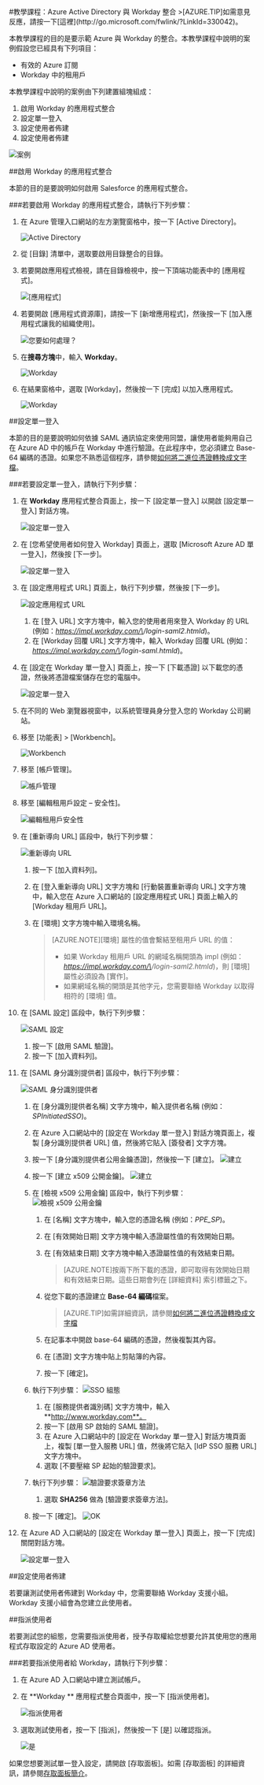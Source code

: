 <properties pageTitle="教學課程：Azure Active Directory 與 Workday 整合 | Microsoft Azure" description="了解如何使用 Workday 搭配 Azure Active Directory 來啟用單一登入、自動化佈建和更多功能！" services="active-directory" authors="MarkusVi"  documentationCenter="na" manager="stevenpo"/>
<tags ms.service="active-directory" ms.devlang="na" ms.topic="article" ms.tgt_pltfrm="na" ms.workload="identity" ms.date="08/01/2015" ms.author="markvi" />
#教學課程：Azure Active Directory 與 Workday 整合
>[AZURE.TIP]如需意見反應，請按一下[這裡](http://go.microsoft.com/fwlink/?LinkId=330042)。
  
本教學課程的目的是要示範 Azure 與 Workday 的整合。本教學課程中說明的案例假設您已經具有下列項目：

-   有效的 Azure 訂閱
-   Workday 中的租用戶
  
本教學課程中說明的案例由下列建置組塊組成：

1.  啟用 Workday 的應用程式整合
2.  設定單一登入
3.  設定使用者佈建
4.  設定使用者佈建

![案例](./media/active-directory-saas-workday-tutorial/IC782919.png "案例")

##啟用 Workday 的應用程式整合
  
本節的目的是要說明如何啟用 Salesforce 的應用程式整合。

###若要啟用 Workday 的應用程式整合，請執行下列步驟：

1.  在 Azure 管理入口網站的左方瀏覽窗格中，按一下 [Active Directory]。

    ![Active Directory](./media/active-directory-saas-workday-tutorial/IC700993.png "Active Directory")

2.  從 [目錄] 清單中，選取要啟用目錄整合的目錄。

3.  若要開啟應用程式檢視，請在目錄檢視中，按一下頂端功能表中的 [應用程式]。

    ![[應用程式]](./media/active-directory-saas-workday-tutorial/IC700994.png "[應用程式]")

4.  若要開啟 [應用程式資源庫]，請按一下 [新增應用程式]，然後按一下 [加入應用程式讓我的組織使用]。

    ![您要如何處理？](./media/active-directory-saas-workday-tutorial/IC700995.png "您要如何處理？")

5.  在**搜尋方塊**中，輸入 **Workday**。

    ![Workday](./media/active-directory-saas-workday-tutorial/IC701021.png "Workday")

6.  在結果窗格中，選取 [Workday]，然後按一下 [完成] 以加入應用程式。

    ![Workday](./media/active-directory-saas-workday-tutorial/IC701022.png "Workday")

##設定單一登入
  
本節的目的是要說明如何依據 SAML 通訊協定來使用同盟，讓使用者能夠用自己在 Azure AD 中的帳戶在 Workday 中進行驗證。在此程序中，您必須建立 Base-64 編碼的憑證。如果您不熟悉這個程序，請參閱[如何將二進位憑證轉換成文字檔](http://youtu.be/PlgrzUZ-Y1o)。

###若要設定單一登入，請執行下列步驟：

1.  在 **Workday** 應用程式整合頁面上，按一下 [設定單一登入] 以開啟 [設定單一登入] 對話方塊。

    ![設定單一登入](./media/active-directory-saas-workday-tutorial/IC782920.png "設定單一登入")

2.  在 [您希望使用者如何登入 Workday] 頁面上，選取 [Microsoft Azure AD 單一登入]，然後按 [下一步]。

    ![設定單一登入](./media/active-directory-saas-workday-tutorial/IC782921.png "設定單一登入")

3.  在 [設定應用程式 URL] 頁面上，執行下列步驟，然後按 [下一步]。

    ![設定應用程式 URL](./media/active-directory-saas-workday-tutorial/IC782957.png "設定應用程式 URL")

    1.  在 [登入 URL] 文字方塊中，輸入您的使用者用來登入 Workday 的 URL (例如：*https://impl.workday.com/\<tenant>/login-saml2.htmld*)。
    2.  在 [Workday 回覆 URL] 文字方塊中，輸入 Workday 回覆 URL (例如：*https://impl.workday.com/\<tenant>/login-saml.htmld*)。

4.  在 [設定在 Workday 單一登入] 頁面上，按一下 [下載憑證] 以下載您的憑證，然後將憑證檔案儲存在您的電腦中。

    ![設定單一登入](./media/active-directory-saas-workday-tutorial/IC782922.png "設定單一登入")

5.  在不同的 Web 瀏覽器視窗中，以系統管理員身分登入您的 Workday 公司網站。

6.  移至 [功能表] > [Workbench]。

    ![Workbench](./media/active-directory-saas-workday-tutorial/IC782923.png "Workbench")

7.  移至 [帳戶管理]。

    ![帳戶管理](./media/active-directory-saas-workday-tutorial/IC782924.png "帳戶管理")

8.  移至 [編輯租用戶設定 – 安全性]。

    ![編輯租用戶安全性](./media/active-directory-saas-workday-tutorial/IC782925.png "編輯租用戶安全性")

9.  在 [重新導向 URL] 區段中，執行下列步驟：

    ![重新導向 URL](./media/active-directory-saas-workday-tutorial/IC782958.png "重新導向 URL")

    1.  按一下 [加入資料列]。
    2.  在 [登入重新導向 URL] 文字方塊和 [行動裝置重新導向 URL] 文字方塊中，輸入您在 Azure 入口網站的 [設定應用程式 URL] 頁面上輸入的 [Workday 租用戶 URL]。
    3.  在 [環境] 文字方塊中輸入環境名稱。  

        >[AZURE.NOTE][環境] 屬性的值會繫結至租用戶 URL 的值：
		>
        >-   如果 Workday 租用戶 URL 的網域名稱開頭為 impl (例如：*https://impl.workday.com/\<tenant>/login-saml2.htmld*)，則 [環境] 屬性必須設為 [實作]。
        >-   如果網域名稱的開頭是其他字元，您需要聯絡 Workday 以取得相符的 [環境] 值。

10. 在 [SAML 設定] 區段中，執行下列步驟：

    ![SAML 設定](./media/active-directory-saas-workday-tutorial/IC782926.png "SAML 設定")

    1.  按一下 [啟用 SAML 驗證]。
    2.  按一下 [加入資料列]。

11. 在 [SAML 身分識別提供者] 區段中，執行下列步驟：

    ![SAML 身分識別提供者](./media/active-directory-saas-workday-tutorial/IC782927.png "SAML 身分識別提供者")

    1.  在 [身分識別提供者名稱] 文字方塊中，輸入提供者名稱 (例如：*SPInitiatedSSO*)。
    2.  在 Azure 入口網站中的 [設定在 Workday 單一登入] 對話方塊頁面上，複製 [身分識別提供者 URL] 值，然後將它貼入 [簽發者] 文字方塊。
    3.  按一下 [身分識別提供者公用金鑰憑證]，然後按一下 [建立]。
        ![建立](./media/active-directory-saas-workday-tutorial/IC782928.png "建立")
    4.  按一下 [建立 x509 公開金鑰]。
        ![建立](./media/active-directory-saas-workday-tutorial/IC782929.png "建立")
    5.  在 [檢視 x509 公用金鑰] 區段中，執行下列步驟：
        ![檢視 x509 公用金鑰](./media/active-directory-saas-workday-tutorial/IC782930.png "檢視 x509 公用金鑰")
        1.  在 [名稱] 文字方塊中，輸入您的憑證名稱 (例如：*PPE\_SP*)。
        2.  在 [有效開始日期] 文字方塊中輸入憑證屬性值的有效開始日期。
        3.  在 [有效結束日期] 文字方塊中輸入憑證屬性值的有效結束日期。
		
            >[AZURE.NOTE]按兩下所下載的憑證，即可取得有效開始日期和有效結束日期。這些日期會列在 [詳細資料] 索引標籤之下。

        4.  從您下載的憑證建立 **Base-64 編碼**檔案。

			>[AZURE.TIP]如需詳細資訊，請參閱[如何將二進位憑證轉換成文字檔](http://youtu.be/PlgrzUZ-Y1o)

        5.  在記事本中開啟 base-64 編碼的憑證，然後複製其內容。
        6.  在 [憑證] 文字方塊中貼上剪貼簿的內容。
        7.  按一下 [確定]。

    6.  執行下列步驟：
        ![SSO 組態](./media/active-directory-saas-workday-tutorial/IC792131.png "SSO 組態")
        1.  在 [服務提供者識別碼] 文字方塊中，輸入 **http://www.workday.com**。
        2.  按一下 [啟用 SP 啟始的 SAML 驗證]。
        3.  在 Azure 入口網站中的 [設定在 Workday 單一登入] 對話方塊頁面上，複製 [單一登入服務 URL] 值，然後將它貼入 [IdP SSO 服務 URL] 文字方塊中。
        4.  選取 [不要壓縮 SP 起始的驗證要求]。

    7.  執行下列步驟：
        ![驗證要求簽章方法](./media/active-directory-saas-workday-tutorial/IC782932.png "驗證要求簽章方法")
        1.  選取 **SHA256** 做為 [驗證要求簽章方法]。

    8.  按一下 [確定]。
        ![OK](./media/active-directory-saas-workday-tutorial/IC782933.png "OK")

12. 在 Azure AD 入口網站的 [設定在 Workday 單一登入] 頁面上，按一下 [完成] 關閉對話方塊。

    ![設定單一登入](./media/active-directory-saas-workday-tutorial/IC782934.png "設定單一登入")

##設定使用者佈建
  
若要讓測試使用者佈建到 Workday 中，您需要聯絡 Workday 支援小組。Workday 支援小組會為您建立此使用者。

##指派使用者
  
若要測試您的組態，您需要指派使用者，授予存取權給您想要允許其使用您的應用程式存取設定的 Azure AD 使用者。

###若要指派使用者給 Workday，請執行下列步驟：

1.  在 Azure AD 入口網站中建立測試帳戶。

2.  在 **Workday ** 應用程式整合頁面中，按一下 [指派使用者]。

    ![指派使用者](./media/active-directory-saas-workday-tutorial/IC782935.png "指派使用者")

3.  選取測試使用者，按一下 [指派]，然後按一下 [是] 以確認指派。

    ![是](./media/active-directory-saas-workday-tutorial/IC767830.png "是")
  
如果您想要測試單一登入設定，請開啟 [存取面板]。如需 [存取面板] 的詳細資訊，請參閱[存取面板簡介](https://msdn.microsoft.com/library/dn308586)。

<!-----HONumber=August15_HO7-->